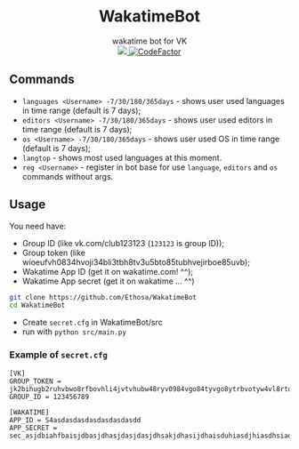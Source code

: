 <h1 align="center">WakatimeBot</h1>
<div align="center">
    wakatime bot for VK
</div>
<div align="center">
    <a href="https://wakatime.com/badge/github/Ethosa/WakatimeBot">
        <img src="https://wakatime.com/badge/github/Ethosa/WakatimeBot.svg">
    </a>
    <a href="https://www.codefactor.io/repository/github/ethosa/wakatimebot">
        <img src="https://www.codefactor.io/repository/github/ethosa/wakatimebot/badge" alt="CodeFactor" />
    </a>
</div>

## Commands
- `languages <Username> -7/30/180/365days` - shows user used languages in time range (default is 7 days);
- `editors <Username> -7/30/180/365days` - shows user used editors in time range (default is 7 days);
- `os <Username> -7/30/180/365days` - shows user used OS in time range (default is 7 days);
- `langtop` - shows most used languages at this moment.
- `reg <Username>` - register in bot base for use `language`, `editors` and `os` commands without args.

## Usage
You need have:
- Group ID (like vk.com/club123123 (`123123` is group ID));
- Group token (like wioeufvh0834hvoji34bli3tbh8tv3u5bto85tubhvejirboe85uvb);
- Wakatime App ID (get it on wakatime.com! ^^);
- Wakatime App secret (get it on wakatime ... ^^)

```bash
git clone https://github.com/Ethosa/WakatimeBot
cd WakatimeBot
```

- Create `secret.cfg` in WakatimeBot/src
- run with ```python src/main.py```

### Example of `secret.cfg`
```
[VK]
GROUP_TOKEN = jk2bihugb2ruhvbwo8rfbovhli4jvtvhubw48ryv0984vgo84tyvgo8ytrbvotyw4vl8rtuvbowtr8vuebrtl
GROUP_ID = 123456789

[WAKATIME]
APP_ID = S4asdasdasdasdasdasdasdd
APP_SECRET = sec_asjdbiahfbaisjdbasjdhasjdasjdasjdhsakjdhasijdhaisduhiasdjhiasdhsiadhiasjdhiasjdh
```
